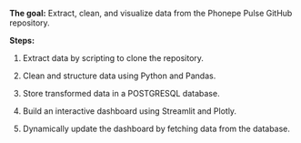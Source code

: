 **The goal:** Extract, clean, and visualize data from the Phonepe Pulse GitHub repository.

**Steps:**

1. Extract data by scripting to clone the repository.

2. Clean and structure data using Python and Pandas.

3. Store transformed data in a POSTGRESQL database.

4. Build an interactive dashboard using Streamlit and Plotly.

5. Dynamically update the dashboard by fetching data from the database.
